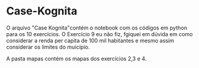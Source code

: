 # Case-Kognita
O arquivo "Case Kognita"contém o notebook com os códigos em python para os 10 exercícios. O Exercício 9 eu não fiz, fgiquei em dúvida em como considerar a renda per capita de 100 mil habitantes e mesmo assim considerar os limites do muicípio.

A pasta mapas contém os mapas dos exercícios 2,3 e 4.

